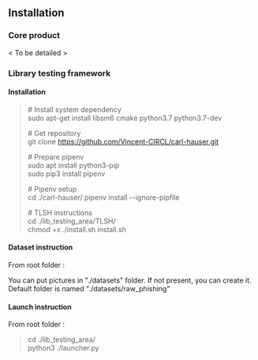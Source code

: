 ## Installation

### Core product

< To be detailed >

### Library testing framework

#### Installation

> \# Install system dependency  
> sudo apt-get install libsm6 cmake python3.7 python3.7-dev 
> 
> \# Get repository  
> git clone https://github.com/Vincent-CIRCL/carl-hauser.git    
> 
> \# Prepare pipenv  
> sudo apt install python3-pip  
> sudo pip3 install pipenv  
> 
> \# Pipenv setup   
> cd ./carl-hauser/ 
> pipenv install --ignore-pipfile   
> 
> \# TLSH instructions  
> cd ./lib_testing_area/TLSH/   
> chmod +x ./install.sh 
> install.sh    

#### Dataset instruction
From root folder :

You can put pictures in "./datasets" folder. If not present, you can create it.
Default folder is named "./datasets/raw_phishing"

#### Launch instruction
From root folder :

> cd ./lib_testing_area/   
> python3 ./launcher.py